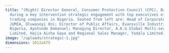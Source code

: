 ```yaml
---
title: "(Right) Director General, Consumer Protection Council (CPC), Babatunde Irukera,
  during a key intervention strategic engagement with top executives of e-commerce/online
  trading companies in Nigeria. Seated from left are: Head of Corporate Governance,
  JUMIA, Oluwaseyi Oni; Director of Public Affairs, Evansville Industries e-farmers
  Nigeria, Ayotunde Emmanuel; Managing Director, A.K.G Global Multi-service Company
  Limited, Hajia Aisha Gaya and Regional Sales Manager, Yudala Limited, Charles Ogbamebo."
image: "/uploads/strategic-1.jpg"
dimensions: 1012x675
---
```


